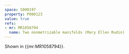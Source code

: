 ```yaml
---
space: S000197
property: P000123
value: true
refs:
- mr: MR1058794
  name: Two nonmetrizable manifolds (Mary Ellen Rudin)
---
```


Shown in {{mr:MR1058794}}.
